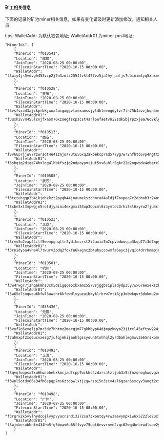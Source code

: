 #### 矿工相关信息
下面的记录的矿池miner相关信息，如果有变化请及时更新添加修改，通知相关人员

tips: WalletAddr 为默认钱包地址;  WalletAddr01 为miner post地址; 


    "MinerIds": [
        {
        "MinerId": "f010541",
        "Location": "成都",
        "JoinTime": "2020-08-25 00:00:00",
        "FilecoinStartTime": "2020-10-15 00:00:00",
        "WalletAddr": "t3wiy4js5vdvgh453vcp2j7n3zotz2554tvkl477vz5ja2hyrpafjs7dbioimlyq5xnxmcovkgaz5gph6glo2q"
        },
        {
        "MinerId": "f010528",
        "Location": "重庆",
        "JoinTime": "2020-08-25 00:00:00",
        "FilecoinStartTime": "2020-10-15 00:00:00",
        "WalletAddr": "f3vsfvzod3ajckprbkjwoa4aigxggvlxexamssjyl4bleemgdyfzr7tn75b4zvzjbqh4mci2zbv6hxwai24eua",
        "WalletAddr01": "f3uxh2vvm45ulcvjfxaom76xzoegfscpzcst4srloufaetvhi2zdk5bjrpzxjea76o2klgvtgpftcimelkl7qq"
        },
        {
        "MinerId": "f010513",
        "Location": "西安",
        "JoinTime": "2020-08-25 00:00:00",
        "FilecoinStartTime": "2020-10-15 00:00:00",
        "WalletAddr": "f3v66p7jjuv7rzwrsdt4e4zznjo773tu56xq2akbekcp7ad577yg7wr2hfhto5vp4ngttxdikc22fh65mxeghq",
        "WalletAddr01": "f3shqiq2djqa74hxlog4lhbkfszjg2ndpoypmiiut5xv6ublr5qkr22d2ogwbdv4eberc3n7dx3ep4c25vwn3a"
        },
        {
        "MinerId": "f010505",
        "Location": "武汉",
        "JoinTime": "2020-08-25 00:00:00",
        "FilecoinStartTime": "2020-10-15 00:00:00",
        "WalletAddr": "f3tctuhqqp3b4ikjohzkzt2pyqh44joaumekszchnrad4aldjf7ovpeq7r2dbhob3r24oxtjqcyhtr5jjdqyla",
        "WalletAddr01": "f3xbe5xt3mpwgjo5rotdjyaini4exgmxi53wp3opcml6ibymtdc3rhi5sl6xyrw2fju4cfi52opuy3nhpzgeqa"
        },
        {
        "MinerId": "f010523",
        "Location": "北京",
        "JoinTime": "2020-08-25 00:00:00",
        "FilecoinStartTime": "2020-10-15 00:00:00",
        "WalletAddr": "f3rvv5u2vap44ilf5wempgnqllr2ydikocrst2i4axia7m2cpvbdwucpp3kqp77i3d7mpy7owg24qf4e4sdkzq",
        "WalletAddr01": "f3rnidyoa4vhe4l7twurv3pdq2fokfu6kagnc2b4uhyccowmfa6oyc3jvqic4drrkmmpjv2gpalfp347b4xugq"
        },
        {
        "MinerId": "f010501",
        "Location": "杭州",
        "JoinTime": "2020-08-25 00:00:00",
        "FilecoinStartTime": "2020-10-15 00:00:00",
        "WalletAddr": "f3w4rwgr7j2hqakmhs3cm5dsigqqe5xbxamz557vsjggbsiplsdydp35y7wx67eexekszknd2qosci3iirdefq",
        "WalletAddr01": "f3w65e7snqwau6kfw76uwchr6kfcwdlvyueaibkyklrbrw7vti6jp3obwkqwr3dokmu2xrjtpcwitreexn2qoq"
        },
        {
        "MinerId": "f035436",
        "Location": "无锡",
        "JoinTime": "2020-08-25 00:00:00",
        "FilecoinStartTime": "2020-10-15 00:00:00",
        "WalletAddr": "f3vyflo6zvqljp7mr3dz7hhtmz2macgjm77gkhbyp64djmpzkwyo23jircl45eftsw224jrcid55k7sbie546a",
        "WalletAddr01": "f3uhmxpf2xq6ucvxezg7jufqjmkijaohlgssyoun5tohhql2yrdbahlmgmwv2e65rskomq4gkx7p7yzlp5d23a"
        },
        {
        "MinerId": "f010493",
        "Location": "上海",
        "JoinTime": "2020-08-25 00:00:00",
        "FilecoinStartTime": "2020-10-15 00:00:00",
        "WalletAddr": "f3qvqfwqpsa7xu6hwabbebxkmcjadfcpp7wikks4zdarsalztjob3z5sfnzqnoghwqvgzef25gglfkba5pfyvq",
        "WalletAddr01": "f3wnl5otdy66s34fh6spqp7ms6ztdpwlxtjzgwrzoi5n3scv4sl6gzan6sxcyv3angt2cf6kzcdfgmzu6xrbqa"
        },
        {
        "MinerId": "f010498",
        "Location": "广州",
        "JoinTime": "2020-08-25 00:00:00",
        "FilecoinStartTime": "2020-10-15 00:00:00",
        "WalletAddr": "f3rgrk2k5vylhydcojlvypvyucrindi3272su73xoutqy4rwzaevynpkiw6x5222le2ux7nlkeuwabirwmnnoq"
        "WalletAddr01": "f3wjvbesobbnfm434hw5fg5boav6u65ffvyv75uot6evvrnve2zqc62wq4bnbrwdlsae2yrq4iqcvyngpbg3ba"
        }
    ]
